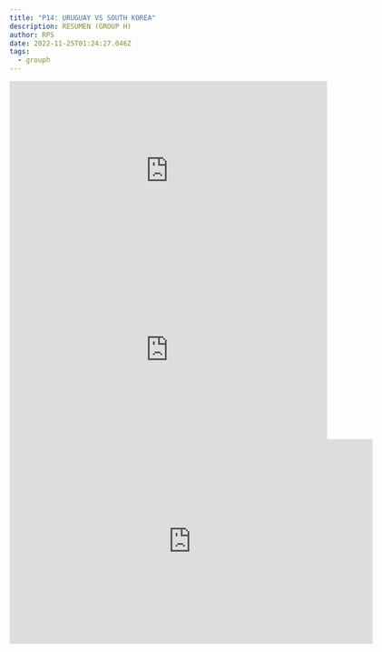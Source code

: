 ```yaml
---
title: "P14: URUGUAY VS SOUTH KOREA"
description: RESUMEN (GROUP H)
author: RPS
date: 2022-11-25T01:24:27.046Z
tags:
  - grouph
---
```

<iframe width="560" height="315" src="https://www.youtube-nocookie.com/embed/mR7osL7VmSc" title="YouTube video player" frameborder="0" allow="accelerometer; autoplay; clipboard-write; encrypted-media; gyroscope; picture-in-picture" allowfullscreen></iframe>

<iframe width="560" height="315" src="https://www.youtube-nocookie.com/embed/nPDWxOOxcFc" title="YouTube video player" frameborder="0" allow="accelerometer; autoplay; clipboard-write; encrypted-media; gyroscope; picture-in-picture" allowfullscreen></iframe>

<iframe width="640" height="360" frameborder="0" src="https://mega.nz/embed/HNRFnLwT#-mwffkKGouLVzOVDVbpRcEnSCAGuYr2aRgxmdRxZfKk" allowfullscreen ></iframe>
